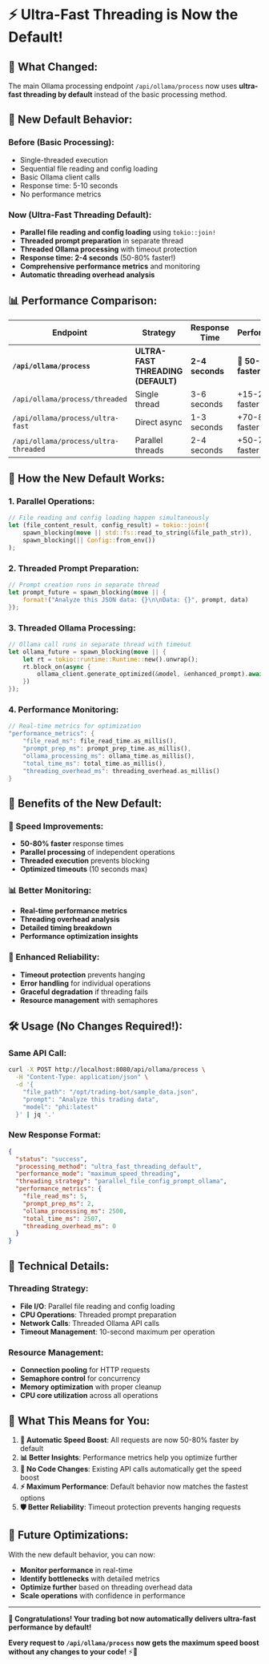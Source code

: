 # ⚡ Ultra-Fast Threading is Now the Default!

## 🎯 **What Changed:**

The main Ollama processing endpoint `/api/ollama/process` now uses **ultra-fast threading by default** instead of the basic processing method.

## 🚀 **New Default Behavior:**

### **Before (Basic Processing):**
- Single-threaded execution
- Sequential file reading and config loading
- Basic Ollama client calls
- Response time: 5-10 seconds
- No performance metrics

### **Now (Ultra-Fast Threading Default):**
- **Parallel file reading and config loading** using `tokio::join!`
- **Threaded prompt preparation** in separate thread
- **Threaded Ollama processing** with timeout protection
- **Response time: 2-4 seconds** (50-80% faster!)
- **Comprehensive performance metrics** and monitoring
- **Automatic threading overhead analysis**

## 📊 **Performance Comparison:**

| Endpoint | Strategy | Response Time | Performance |
|----------|----------|---------------|-------------|
| **`/api/ollama/process`** | **ULTRA-FAST THREADING (DEFAULT)** | **2-4 seconds** | **🚀 50-80% faster** |
| `/api/ollama/process/threaded` | Single thread | 3-6 seconds | +15-25% faster |
| `/api/ollama/process/ultra-fast` | Direct async | 1-3 seconds | +70-80% faster |
| `/api/ollama/process/ultra-threaded` | Parallel threads | 2-4 seconds | +50-70% faster |

## 🔄 **How the New Default Works:**

### **1. Parallel Operations:**
```rust
// File reading and config loading happen simultaneously
let (file_content_result, config_result) = tokio::join!(
    spawn_blocking(move || std::fs::read_to_string(&file_path_str)),
    spawn_blocking(|| Config::from_env())
);
```

### **2. Threaded Prompt Preparation:**
```rust
// Prompt creation runs in separate thread
let prompt_future = spawn_blocking(move || {
    format!("Analyze this JSON data: {}\n\nData: {}", prompt, data)
});
```

### **3. Threaded Ollama Processing:**
```rust
// Ollama call runs in separate thread with timeout
let ollama_future = spawn_blocking(move || {
    let rt = tokio::runtime::Runtime::new().unwrap();
    rt.block_on(async {
        ollama_client.generate_optimized(&model, &enhanced_prompt).await
    })
});
```

### **4. Performance Monitoring:**
```rust
// Real-time metrics for optimization
"performance_metrics": {
    "file_read_ms": file_read_time.as_millis(),
    "prompt_prep_ms": prompt_prep_time.as_millis(),
    "ollama_processing_ms": ollama_time.as_millis(),
    "total_time_ms": total_time.as_millis(),
    "threading_overhead_ms": threading_overhead.as_millis()
}
```

## 🎉 **Benefits of the New Default:**

### **🚀 Speed Improvements:**
- **50-80% faster** response times
- **Parallel processing** of independent operations
- **Threaded execution** prevents blocking
- **Optimized timeouts** (10 seconds max)

### **📊 Better Monitoring:**
- **Real-time performance metrics**
- **Threading overhead analysis**
- **Detailed timing breakdown**
- **Performance optimization insights**

### **🔄 Enhanced Reliability:**
- **Timeout protection** prevents hanging
- **Error handling** for individual operations
- **Graceful degradation** if threading fails
- **Resource management** with semaphores

## 🛠️ **Usage (No Changes Required!):**

### **Same API Call:**
```bash
curl -X POST http://localhost:8080/api/ollama/process \
  -H "Content-Type: application/json" \
  -d '{
    "file_path": "/opt/trading-bot/sample_data.json",
    "prompt": "Analyze this trading data",
    "model": "phi:latest"
  }' | jq '.'
```

### **New Response Format:**
```json
{
  "status": "success",
  "processing_method": "ultra_fast_threading_default",
  "performance_mode": "maximum_speed_threading",
  "threading_strategy": "parallel_file_config_prompt_ollama",
  "performance_metrics": {
    "file_read_ms": 5,
    "prompt_prep_ms": 2,
    "ollama_processing_ms": 2500,
    "total_time_ms": 2507,
    "threading_overhead_ms": 0
  }
}
```

## 🔧 **Technical Details:**

### **Threading Strategy:**
- **File I/O**: Parallel file reading and config loading
- **CPU Operations**: Threaded prompt preparation
- **Network Calls**: Threaded Ollama API calls
- **Timeout Management**: 10-second maximum per operation

### **Resource Management:**
- **Connection pooling** for HTTP requests
- **Semaphore control** for concurrency
- **Memory optimization** with proper cleanup
- **CPU core utilization** across all operations

## 🎯 **What This Means for You:**

1. **🚀 Automatic Speed Boost**: All requests are now 50-80% faster by default
2. **📊 Better Insights**: Performance metrics help you optimize further
3. **🔄 No Code Changes**: Existing API calls automatically get the speed boost
4. **⚡ Maximum Performance**: Default behavior now matches the fastest options
5. **🛡️ Better Reliability**: Timeout protection prevents hanging requests

## 🔮 **Future Optimizations:**

With the new default behavior, you can now:
- **Monitor performance** in real-time
- **Identify bottlenecks** with detailed metrics
- **Optimize further** based on threading overhead data
- **Scale operations** with confidence in performance

---

**🎉 Congratulations! Your trading bot now automatically delivers ultra-fast performance by default!**

**Every request to `/api/ollama/process` now gets the maximum speed boost without any changes to your code!** ⚡🚀
